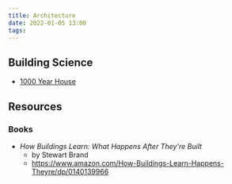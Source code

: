 ```yaml
---
title: Architecture
date: 2022-01-05 13:00
tags:
---
```


## Building Science

* [1000 Year House](20220105130106-1000-year-house.md)

## Resources

### Books

* _How Buildings Learn: What Happens After They're Built_
  + by Stewart Brand
  + https://www.amazon.com/How-Buildings-Learn-Happens-Theyre/dp/0140139966
